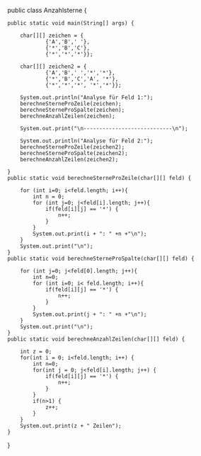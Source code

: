 
public class Anzahlsterne {
	
	public static void main(String[] args) {
		
		char[][] zeichen = {
				{'A','B',' '}, 
				{'*','B','C'}, 
				{'*','*','*'}};
		
		char[][] zeichen2 = {
				{'A','B',' ','*','*'}, 
				{'*','B','C','A', '*'}, 
				{'*','*','*', '*','*'}};
		
		System.out.println("Analyse für Feld 1:");
		berechneSterneProZeile(zeichen);
		berechneSterneProSpalte(zeichen);
		berechneAnzahlZeilen(zeichen);
		
		System.out.print("\n----------------------------\n");
		
		System.out.println("Analyse für Feld 2:");
		berechneSterneProZeile(zeichen2);
		berechneSterneProSpalte(zeichen2);
		berechneAnzahlZeilen(zeichen2);
		
	}
	public static void berechneSterneProZeile(char[][] feld) {
		
		for (int i=0; i<feld.length; i++){
			int n = 0;
			for (int j=0; j<feld[i].length; j++){
				if(feld[i][j] == '*') {
					n++;
				}
			}
			System.out.print(i + ": " +n +"\n");
		}
		System.out.print("\n");
	}
	public static void berechneSterneProSpalte(char[][] feld) {
		
		for (int j=0; j<feld[0].length; j++){
			int n=0;
			for (int i=0; i< feld.length; i++){
				if(feld[i][j] == '*') {
					n++;
				}
			}
			System.out.print(j + ": " +n +"\n");
		}
		System.out.print("\n");
	}
    public static void berechneAnzahlZeilen(char[][] feld) {
    	
    	int z = 0;
    	for(int i = 0; i<feld.length; i++) {
    		int n=0;
    		for(int j = 0; j<feld[i].length; j++) {
    			if(feld[i][j] == '*') {
    				n++;
    			}
    		}
    		if(n>1) {
    			z++;
    		}
    	}
    	System.out.print(z + " Zeilen");
    }
}
